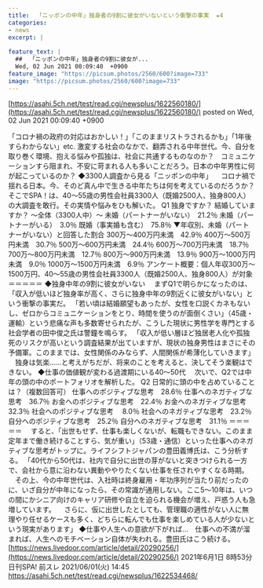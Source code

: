 ```yaml
---
title:  「ニッポンの中年」独身者の9割に彼女がいないという衝撃の事実  ★4  
categories:
- news
excerpt: |
  
feature_text: |
  ##  「ニッポンの中年」独身者の9割に彼女が...
  Wed, 02 Jun 2021 00:09:40  +0900
feature_image: "https://picsum.photos/2560/600?image=733"
image: "https://picsum.photos/2560/600?image=733"
---
```


[https://asahi.5ch.net/test/read.cgi/newsplus/1622560180/](https://asahi.5ch.net/test/read.cgi/newsplus/1622560180/)
posted on Wed, 02 Jun 2021 00:09:40  +0900

<!--more-->

「コロナ禍の政府の対応はおかしい！」「このままリストラされるかも」「1年後すらわからない」etc. 激変する社会のなかで、翻弄される中年世代。今、自分を取り巻く環境、抱える悩みや孤独は、社会に共通するものなのか？　コミュニケーションすら阻まれ、不安に苛まれる人も多いことだろう。日本の中年男性に何が起こっているのか？ ◆3300人調査から見る「ニッポンの中年」 　コロナ禍で揺れる日本。今、そのど真ん中で生きる中年たちは何を考えているのだろうか？　そこでSPA！は、40〜55歳の男性会社員3300人（既婚2500人、独身800人）の大調査を敢行。その実情や悩みをひも解いた。 Q1 独身ですか？ 結婚していますか？ 〜全体（3300人中）〜 未婚（パートナーがいない）　21.2％ 未婚（パートナーがいる）　3.0％ 既婚（事実婚も含む）　75.8％ ▼年収別、未婚（パートナーがいない）と回答した割合 300万〜400万円未満　42.9％ 400万〜500万円未満　30.7％ 500万〜600万円未満　24.4％ 600万〜700万円未満　18.7％ 700万〜800万円未満　12.7％ 800万〜900万円未満　13.9％ 900万〜1000万円未満　9.0％ 1000万〜1500万円未満　6.9％ アンケート概要：個人年収300万〜1500万円、40〜55歳の男性会社員3300人（既婚2500人、独身800人）が対象 ＝＝＝＝＝ ◆独身中年の9割に彼女がいない 　まずQ1で明らかになったのは、「収入が低いほど独身率が高く、さらに独身中年の9割近くに彼女がいない」という衝撃の事実だ。 「若い頃は結婚願望もあったが、女性を口説くカネもないし、ゼロからコミュニケーションをとり、時間を使うのが面倒くさい」（45歳・運輸）という悲痛な声も多数寄せられたが、こうした現状に男性学を専門とする社会学者の田中俊之氏は警鐘を鳴らす。 「収入が低い層ほど独居老人化や孤独死のリスクが高いという調査結果が出ていますが、現状の独身男性はまさにその予備軍。このままでは、女性関係のみならず、人間関係が希薄化していきます」 　独身は気楽……と考えがちだが、将来のことを考えると、決してそう楽観はできない。 ◆仕事の価値観が変わる過渡期にいる40〜50代 　次いで、Q2では中年の頭の中のポートフォリオを解析した。 Q2 日常的に頭の中を占めていることは？（複数回答可） 仕事へのポジティブな思考　28.6％ 仕事へのネガティブな思考　36.7％ お金へのポジティブな思考　22.4％ お金へのネガティブな思考　32.3％ 社会へのポジティブな思考　 8.0％ 社会へのネガティブな思考　23.2％ 自分へのポジティブな思考　25.2％ 自分へのネガティブな思考　31.1％ ＝＝＝＝＝ 　すると、「出世もせず、仕事も楽しくないが、転職もできない。このまま定年まで働き続けることすら、気が重い」（53歳・通信）といった仕事へのネガティブな思考がトップに。ライフシフトジャパンの豊田義博氏は、こう分析する。 「40代から50代は、社内で自分に出世の芽がないと突きつけられる一方で、会社から意に沿わない異動ややりたくない仕事を任されやすくなる時期。 　その上、今の中年世代は、入社時は終身雇用・年功序列が当たり前だったのに、いざ自分が中年になったら、その常識が通用しない。ここ5〜10年は、いつの間にかシニア向けのキャリア研修や自立を迫られる機会が増え、戸惑う人も急増しています。 　さらに、仮に出世したとしても、管理職の適性がない人に無理やり任せるケースも多く、どちらに転んでも仕事を楽しめている人が少ないという現実があります」 ◆仕事や人生への意欲が下がれば…　仕事への不満が溜まれば、人生へのモチベーション自体が失われる。豊田氏はこう続ける。 [https://news.livedoor.com/article/detail/20290256/](https://news.livedoor.com/article/detail/20290256/) 2021年6月1日 8時53分 日刊SPA! 前スレ 2021/06/01(火) 14:45 https://asahi.5ch.net/test/read.cgi/newsplus/1622534468/
